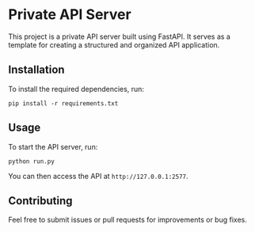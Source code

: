 # Private API Server

This project is a private API server built using FastAPI. It serves as a template for creating a structured and organized API application.

<!-- ## Project Structure

```
private-api-server
├── app
│   ├── main.py                # Entry point of the application, initializes FastAPI instance and sets up routes and middleware.
│   ├── api
│   │   ├── endpoints
│   │   │   └── sample.py      # Defines a sample API endpoint with request handling logic.
│   │   └── deps.py            # Contains dependency definitions for dependency injection in API endpoints.
│   ├── core
│   │   └── config.py          # Configuration settings for the application, including environment variables.
│   ├── models
│   │   └── __init__.py        # Defines data models, typically for database interactions.
│   └── schemas
│       └── __init__.py        # Defines data schemas for request and response validation.
├── requirements.txt            # Lists the Python dependencies required for the project.
└── README.md                   # Documentation and instructions for the project.
``` -->

## Installation

To install the required dependencies, run:

```
pip install -r requirements.txt
```

## Usage

To start the API server, run:

```
python run.py
```

You can then access the API at `http://127.0.0.1:2577`.

## Contributing

Feel free to submit issues or pull requests for improvements or bug fixes.
